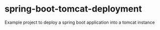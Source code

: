 # spring-boot-tomcat-deployment
Example project to deploy a spring boot application into a tomcat instance
